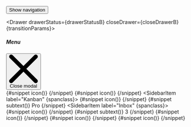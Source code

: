 <script>
    import { Drawer, Button, uiHelpers, Sidebar, SidebarGroup, SidebarItem, SidebarDropdownWrapper } from 'svelte-5-ui-lib'
    import { sineIn } from 'svelte/easing';

	let transitionParams = {
		x: -320,
		duration: 200,
		easing: sineIn
	};

    const drawerB = uiHelpers();
	let drawerStatusB = $state(false);
	const closeDrawerB = drawerB.close;

	$effect(() => {
		drawerStatusB = drawerB.isOpen;
	});

	let spanclass = 'flex-1 ms-3 whitespace-nowrap';
</script>


<div class="text-center">
	<Button onclick={drawerB.toggle}>Show navigation</Button>
</div>

<Drawer drawerStatus={drawerStatusB} closeDrawer={closeDrawerB} {transitionParams}>
	<div class="flex items-center">
		<h5
			id="drawer-label"
			class="mb-4 inline-flex items-center text-base font-semibold text-gray-500 dark:text-gray-400"
		>
			<InfoCircleSolid class="me-2.5 h-4 w-4" />Menu
		</h5>
		<button
			type="button"
			onclick={closeDrawerB}
			class="ms-auto inline-flex h-8 w-8 items-center justify-center rounded-lg bg-transparent text-sm text-gray-400 hover:bg-gray-200 hover:text-gray-900 dark:hover:bg-gray-600 dark:hover:text-white"
			data-modal-hide="default-modal"
		>
			<svg
				class="h-3 w-3"
				aria-hidden="true"
				xmlns="http://www.w3.org/2000/svg"
				fill="none"
				viewBox="0 0 14 14"
			>
				<path
					stroke="currentColor"
					stroke-linecap="round"
					stroke-linejoin="round"
					stroke-width="2"
					d="m1 1 6 6m0 0 6 6M7 7l6-6M7 7l-6 6"
				/>
			</svg>
			<span class="sr-only">Close modal</span>
		</button>
	</div>
	<Sidebar>
		<SidebarGroup>
			<SidebarItem label="Dashboard">
				{#snippet icon()}
					<ChartSolid
						class="h-5 w-5 text-gray-500 transition duration-75 group-hover:text-gray-900 dark:text-gray-400 dark:group-hover:text-white"
					/>
				{/snippet}
			</SidebarItem>
			<SidebarDropdownWrapper label="E-commerce">
				{#snippet icon()}
					<ShoppingBagSolid
						class="h-5 w-5 text-gray-500 transition duration-75 group-hover:text-gray-900 dark:text-gray-400 dark:group-hover:text-white"
					/>
				{/snippet}
				<SidebarItem label="Products" />
				<SidebarItem label="Billing" />
				<SidebarItem label="Invoice" />
			</SidebarDropdownWrapper>
			<SidebarItem label="Kanban" {spanclass}>
				{#snippet icon()}
					<GridSolid
						class="h-5 w-5 text-gray-500 transition duration-75 group-hover:text-gray-900 dark:text-gray-400 dark:group-hover:text-white"
					/>
				{/snippet}
				{#snippet subtext()}
					<span
						class="ms-3 inline-flex items-center justify-center rounded-full bg-gray-200 px-2 text-sm font-medium text-gray-800 dark:bg-gray-700 dark:text-gray-300"
					>
						Pro
					</span>
				{/snippet}
			</SidebarItem>
			<SidebarItem label="Inbox" {spanclass}>
				{#snippet icon()}
					<MailBoxSolid
						class="h-5 w-5 text-gray-500 transition duration-75 group-hover:text-gray-900 dark:text-gray-400 dark:group-hover:text-white"
					/>
				{/snippet}
				{#snippet subtext()}
					<span
						class="ms-3 inline-flex h-3 w-3 items-center justify-center rounded-full bg-primary-200 p-3 text-sm font-medium text-primary-600 dark:bg-primary-900 dark:text-primary-200"
					>
						3
					</span>
				{/snippet}
			</SidebarItem>
			<SidebarItem label="Users">
				{#snippet icon()}
					<UserSolid
						class="h-5 w-5 text-gray-500 transition duration-75 group-hover:text-gray-900 dark:text-gray-400 dark:group-hover:text-white"
					/>
				{/snippet}
			</SidebarItem>
			<SidebarItem label="Sign In">
				{#snippet icon()}
					<ArrowRightToBracketSolid
						class="h-5 w-5 text-gray-500 transition duration-75 group-hover:text-gray-900 dark:text-gray-400 dark:group-hover:text-white"
					/>
				{/snippet}
			</SidebarItem>
			<SidebarItem label="Sign Up">
				{#snippet icon()}
					<EditSolid
						class="h-5 w-5 text-gray-500 transition duration-75 group-hover:text-gray-900 dark:text-gray-400 dark:group-hover:text-white"
					/>
				{/snippet}
			</SidebarItem>
		</SidebarGroup>
	</Sidebar>
</Drawer>

